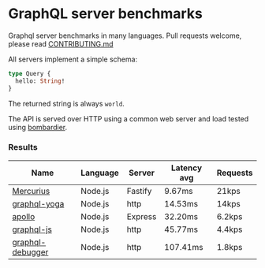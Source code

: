 <!-- README.md is generated from README.ecr, do not edit -->

# GraphQL server benchmarks

Graphql server benchmarks in many languages. Pull requests welcome, please read [CONTRIBUTING.md](CONTRIBUTING.md)

All servers implement a simple schema:

```graphql
type Query {
  hello: String!
}
```

The returned string is always `world`.

The API is served over HTTP using a common web server and load tested using [bombardier](https://github.com/codesenberg/bombardier).

### Results

| Name                          | Language      | Server          | Latency avg      | Requests      |
| ----------------------------  | ------------- | --------------- | ---------------- | ------------- |
| [Mercurius](https://github.com/mercurius-js/mercurius) | Node.js | Fastify | 9.67ms | 21kps |
| [graphql-yoga](https://github.com/dotansimha/graphql-yoga) | Node.js | http | 14.53ms | 14kps |
| [apollo](https://github.com/apollographql/apollo-server) | Node.js | Express | 32.20ms | 6.2kps |
| [graphql-js](https://github.com/graphql/graphql-js) | Node.js | http | 45.77ms | 4.4kps |
| [graphql-debugger](https://github.com/rocket-connect/graphql-debugger) | Node.js | http | 107.41ms | 1.8kps |

